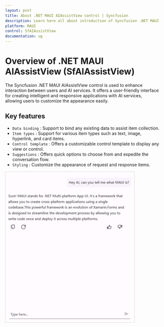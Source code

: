 ```yaml
---
layout: post
title: About .NET MAUI AIAssistView control | Syncfusion
description: Learn here all about introduction of Syncfusion .NET MAUI AIAssistView (SfAssistView) control, its elements and more.
platform: MAUI
control: SfAIAssistView
documentation: ug
---
```


# Overview of .NET MAUI AIAssistView (SfAIAssistView)

The Syncfusion .NET MAUI AIAssistView control is used to enhance interaction between users and AI services. It offers a user-friendly interface for creating intelligent and responsive applications with AI services, allowing users to customize the appearance easily.

## Key features

* `Data binding` : Support to bind any existing data to assist item collection.
* `Item types` : Support for various item types such as text, image, hyperlink, and card items.
* `Control template` : Offers a customizable control template to display any view or control.
* `Suggestions` : Offers quick options to choose from and expedite the conversation flow.
* `Styling` : Customize the appearance of request and response items.


![overview in .NET MAUI SfAIAssistView](Images/maui-aiassistview-overview.png)